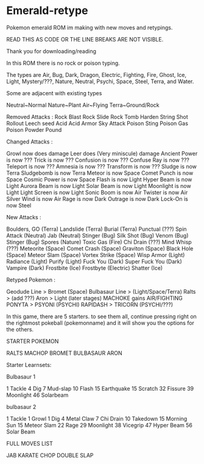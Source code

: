 # Emerald-retype
Pokemon emerald ROM im making with new moves and retypings. 

READ THIS AS CODE OR THE LINE BREAKS ARE NOT VISIBLE.


Thank you for downloading/reading

In this ROM there is no rock or poison typing.

The types are Air, Bug, Dark, Dragon, Electric, Fighting, Fire, Ghost, Ice, Light, Mystery/???, Nature, Neutral, Psychi, Space, Steel, Terra, and Water.


Some are adjacent with existing types

Neutral~Normal
Nature~Plant
Air~Flying
Terra~Ground/Rock

Removed Attacks :
Rock Blast
Rock Slide
Rock Tomb
Harden
String Shot
Rollout
Leech seed
Acid
Acid Armor
Sky Attack
Poison Sting
Poison Gas
Poison Powder
Pound

Changed Attacks :

Growl now does damage
Leer does (Very miniscule) damage
Ancient Power is now ???
Trick is now ???
Confusion is now ???
Confuse Ray is now ???
Teleport is now ???
Amnesia is now ???
Transform is now ???
Sludge is now Terra
Sludgebomb is now Terra
Meteor is now Space
Comet Punch is now Space
Cosmic Power is now Space
Flash is now Light
Hyper Beam is now Light
Aurora Beam is now Light
Solar Beam is now Light
Moonlight is now Light
Light Screen is now Light
Sonic Boom is now Air
Twister is now Air
Silver Wind is now Air
Rage is now Dark
Outrage is now Dark
Lock-On is now Steel

New Attacks :

Boulders, GO (Terra)
Landslide (Terra)
Burial  (Terra)
Punctual (???)
Spin Attack (Neutral)
Jab (Neutral)
Stinger (Bug)
Silk Shot (Bug)
Venom (Bug)
Stinger (Bug)
Spores (Nature)
Toxic Gas (Fire)
Chi Drain (???)
Mind Whisp (???)
Meteorite (Space)
Comet Crash (Space)
Graviton (Space)
Black Hole (Space)
Meteor Slam (Space)
Vortex Strike (Space)
Wisp Armor (Light)
Radiance (Light)
Purify (Light)
Fuck You (Dark)
Super Fuck You (Dark)
Vampire (Dark)
Frostbite (Ice)
Frostbyte (Electric)
Shatter (Ice)

Retyped Pokemon : 

Geodude Line > Bromet (Space)
Bulbasaur Line > (Light/Space/Terra)
Ralts > (add ???)
Aron > Light (later stages)
MACHOKE gains AIR/FIGHTING
PONYTA > PSYONI (PSYCHI)
RAPIDASH > TRICORN (PSYCHI/???)

In this game, there are 5 starters. to see them all, continue pressing right on the rightmost pokeball (pokemonname) and it will show you the options for the others.

STARTER POKEMON

RALTS
MACHOP
BROMET
BULBASAUR
ARON


Starter Learnsets:


Bulbasaur 1

1 Tackle
4 Dig
7 Mud-slap
10 Flash
15 Earthquake
15 Scratch
32 Fissure
39 Moonlight
46 Solarbeam

bulbasaur 2

1 Tackle
1 Growl
1 Dig
4 Metal Claw
7 Chi Drain
10 Takedown
15 Morning Sun
15 Meteor Slam
22 Rage
29 Moonlight
38 Vicegrip
47 Hyper Beam
56 Solar Beam




FULL MOVES LIST

JAB
KARATE CHOP 
DOUBLE SLAP


